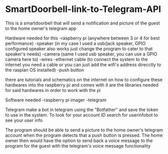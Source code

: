 # SmartDoorbell-link-to-Telegram-API
This is a smartdoorbell that will send a notification and picture of the guest to the home owner's telegram app

Hardware needed for this
-raspberry pi (anywhere between 3 or 4 for best performance)
-speaker (in my case I used a usb/jack speaker, GPIO configured speaker also works just change the program to cater to that speaker's needs)
-camera (same I used usb speaker, you can use a GPIO camera here to)
-wires
-ethernet cable (to connect the system to the internet you need a cable or you can just add the wifi's address direcctly to the raspian OS installed)
-push button

there are tutorials and schematics on the internet on how to configure these hardwares into the raspberry pi and comes with it are the libraries needed for said hardwares in order to work with the pi

Software needed
-raspberry pi imager
-telegram

Telegram
make a bot in telegram using the "Botfather" and save the token to use in the system. To look for your account ID search for userinfobot to see your user info

The program should be able to send a picture to the home owner's telegram account when the program detects that a push button is pressed. The home owner then would have the option to send back a voice message to the program for the guest with the telegram's voice message functionality

